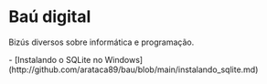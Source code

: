 # Baú digital
<p>Bizús diversos sobre informática e programação.</p>
- [Instalando o SQLite no Windows](http://github.com/arataca89/bau/blob/main/instalando_sqlite.md)

